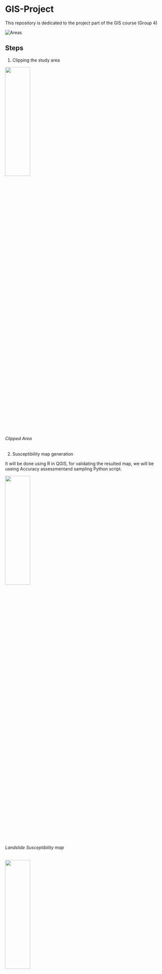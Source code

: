 # GIS-Project
This repository is dedicated to the project part of the GIS course (Group 4)


![Areas](https://github.com/Sri603/GIS-Project/assets/93034515/0a8938e9-fac8-4f56-aaf7-43c8d486902a)

## Steps

1. Clipping the study area



<img src="https://github.com/Ferasqr/Gis_Project/assets/93034515/c06e0e2c-45ed-4a93-81ae-288b2f3dc7eb"  width="40%" height="30%">
 
 ###### *Clipped Area*
  
2. Susceptibility map generation

It will be done using R in QGIS, for validating the resulted map, we will be useing Accuracy assessmentand sampling
Python script.

 

<img src="https://github.com/Sri603/GIS-Project/assets/93034515/a8d7b0a7-7334-4fde-8770-c50e9da61a65"  width="40%" height="30%">


  ###### *Landslide Susceptibility map*
  
  
  
<img src="[https://github.com/Sri603/GIS-Project/assets/93034515/e7acfcf3-a752-4786-a4cc-9a636131e571](https://github.com/Sri603/GIS-Project/blob/a48d866f557ce80821d08b45b7748ff0be251129/Piechart.png)" width="40%" height="30%">

   ###### *Error matrix from the validation*


3. Data preprocessing for exposure assessment

It will be done by Computing the population counts in each susceptibility class

<img src="[Piechart.png](https://github.com/Sri603/GIS-Project/blob/a48d866f557ce80821d08b45b7748ff0be251129/Piechart.png)" width="40%" height="30%">

